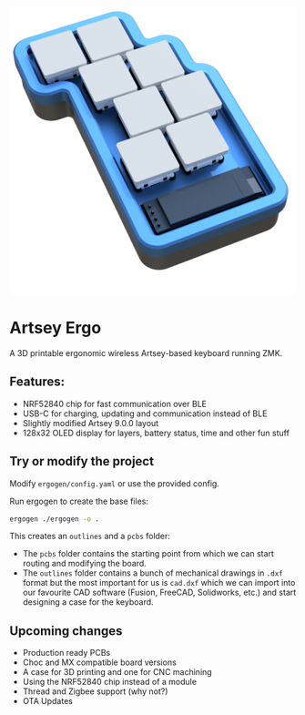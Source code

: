 ![Artsey Ergo](https://raw.githubusercontent.com/tmshader/artsey-ergo/refs/heads/main/images/cover.png)

# Artsey Ergo
A 3D printable ergonomic wireless Artsey-based keyboard running ZMK.

## Features:
- NRF52840 chip for fast communication over BLE
- USB-C for charging, updating and communication instead of BLE
- Slightly modified Artsey 9.0.0 layout
- 128x32 OLED display for layers, battery status, time and other fun stuff

## Try or modify the project

Modify `ergogen/config.yaml` or use the provided config.

Run ergogen to create the base files:
```bash
ergogen ./ergogen -o .
```

This creates an `outlines` and a `pcbs` folder:
- The `pcbs` folder contains the starting point from which we can start routing and modifying the board.
- The `outlines` folder contains a bunch of mechanical drawings in `.dxf` format but the most important for us is `cad.dxf` which we can import into our favourite CAD software (Fusion, FreeCAD, Solidworks, etc.) and start designing a case for the keyboard.

## Upcoming changes
- Production ready PCBs
- Choc and MX compatible board versions
- A case for 3D printing and one for CNC machining
- Using the NRF52840 chip instead of a module
- Thread and Zigbee support (why not?)
- OTA Updates